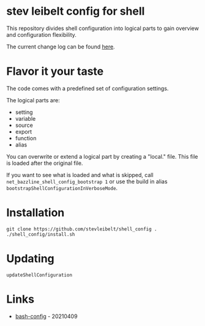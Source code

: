 # stev leibelt config for shell

This repository divides shell configuration into logical parts to gain overview and configuration flexibility.

The current change log can be found [here](CHANGELOG.md).

# Flavor it your taste

The code comes with a predefined set of configuration settings.

The logical parts are:

* setting
* variable
* source
* export
* function
* alias

You can overwrite or extend a logical part by creating a "local.<logical part file name>" file. This file is loaded after the original file.

If you want to see what is loaded and what is skipped, call `net_bazzline_shell_config_bootstrap 1` or use the build in alias `bootstrapShellConfigurationInVerboseMode`.

# Installation

```
git clone https://github.com/stevleibelt/shell_config .
./shell_config/install.sh
```

# Updating

```
updateShellConfiguration
```

# Links

* [bash-config](https://github.com/victorbrca/bash-config) - 20210409
